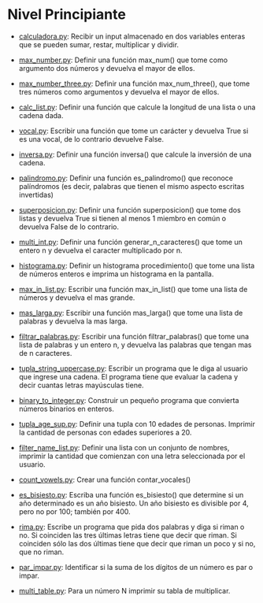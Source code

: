 # Nivel Principiante
- [calculadora.py](calculadora.py): Recibir un input almacenado en dos variables enteras que se pueden sumar, restar, multiplicar y dividir. 


- [max_number.py](max_number.py): Definir una función max_num() que tome como argumento dos números y devuelva el mayor de ellos. 


- [max_number_three.py](max_number_three.py): Definir una función max_num_three(), que tome tres números como argumentos y devuelva el mayor de ellos.


- [calc_list.py](calc_list.py): Definir una función que calcule la longitud de una lista o una cadena dada. 


- [vocal.py](vocal.py): Escribir una función que tome un carácter y devuelva True si es una vocal, de lo contrario devuelve False. 


- [inversa.py](inversa.py): Definir una función inversa() que calcule la inversión de una cadena. 


- [palindromo.py](palindromo.py): Definir una función es_palindromo() que reconoce palíndromos (es decir, palabras que tienen el mismo aspecto escritas invertidas) 


- [superposicion.py](superposicion.py): Definir una función superposicion() que tome dos listas y devuelva True si tienen al menos 1 miembro en común o devuelva False de lo contrario.


- [multi_int.py](multi_int.py): Definir una función generar_n_caracteres() que tome un entero n y devuelva el caracter multiplicado por n.


- [histograma.py](histograma.py): Definir un histograma procedimiento() que tome una lista de números enteros e imprima un histograma en la pantalla.


- [max_in_list.py](max_in_list.py): Escribir una función max_in_list() que tome una lista de números y devuelva el mas grande.


- [mas_larga.py](mas_larga.py): Escribir una función mas_larga() que tome una lista de palabras y devuelva la mas larga.


- [filtrar_palabras.py](filtrar_palabras.py): Escribir una función filtrar_palabras() que tome una lista de palabras y un entero n, y devuelva las palabras que tengan mas de n caracteres.


- [tupla_string_uppercase.py](tupla_string_uppercase.py): Escribir un programa que le diga al usuario que ingrese una cadena. El programa tiene que evaluar la cadena y decir cuantas letras mayúsculas tiene.


- [binary_to_integer.py](binary_to_integer.py): Construir un pequeño programa que convierta números binarios en enteros.


- [tupla_age_sup.py](tupla_age_sup.py): Definir una tupla con 10 edades de personas. Imprimir la cantidad de personas con edades superiores a 20.


- [filter_name_list.py](filter_name_list.py): Definir una lista con un conjunto de nombres, imprimir la cantidad que comienzan con una letra seleccionada por el usuario.


- [count_vowels.py](count_vowels.py): Crear una función contar_vocales()


- [es_bisiesto.py](es_bisiesto.py): Escriba una función es_bisiesto() que determine si un año determinado es un año bisiesto. Un año bisiesto es divisible por 4, pero no por 100; también por 400.


- [rima.py](rima.py): Escribe un programa que pida dos palabras y diga si riman o no. Si coinciden las tres últimas letras tiene que decir que riman. Si coinciden sólo las dos últimas tiene que decir que riman un poco y si no, que no riman.


- [par_impar.py](par_impar.py): Identificar si la suma de los dígitos de un número es par o impar.


- [multi_table.py](multi_table.py): Para un número N imprimir su tabla de multiplicar.